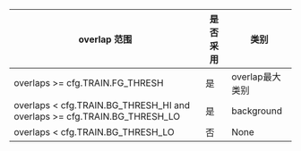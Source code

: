 overlap 范围 | 是否采用 | 类别
-------- | ----- | ------
overlaps >= cfg.TRAIN.FG_THRESH | 是 | overlap最大类别
overlaps < cfg.TRAIN.BG_THRESH_HI and overlaps >= cfg.TRAIN.BG_THRESH_LO | 是 | background
overlaps < cfg.TRAIN.BG_THRESH_LO | 否 | None
